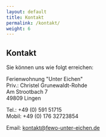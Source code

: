 ```yaml
---
layout: default
title: Kontakt
permalink: /kontakt/
weight: 6
---
```


## Kontakt

Sie können uns wie folgt erreichen:

Ferienwohnung "Unter Eichen"<br>
Priv.: Christel Grunewaldt-Rohde<br>
Am Strootbach 7<br>
49809 Lingen

Tel.: +49 (0) 591 51715<br>
Mobil: +49 (0) 176 32723854

Email: <kontakt@fewo-unter-eichen.de>
